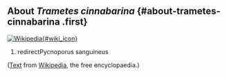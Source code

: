 About *Trametes cinnabarina* {#about-trametes-cinnabarina .first}
----------------------------

[![Wikipedia](/img/wikipedia_logo_v2_en.png){#wiki_icon}](http://en.wikipedia.org/wiki/Trametes_cinnabarina)

1.  redirectPycnoporus sanguineus

([Text](http://en.wikipedia.org/wiki/Trametes_cinnabarina) from
[Wikipedia](http://en.wikipedia.org/), the free encyclopaedia.)
